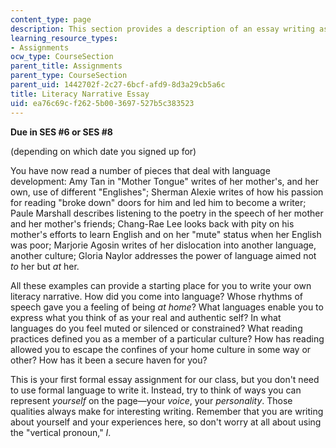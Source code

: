 ```yaml
---
content_type: page
description: This section provides a description of an essay writing assignment.
learning_resource_types:
- Assignments
ocw_type: CourseSection
parent_title: Assignments
parent_type: CourseSection
parent_uid: 1442702f-2c27-6bcf-afd9-8d3a29cb5a6c
title: Literacy Narrative Essay
uid: ea76c69c-f262-5b00-3697-527b5c383523
---
```


**Due in SES #6 or SES #8**

(depending on which date you signed up for)

You have now read a number of pieces that deal with language development: Amy Tan in "Mother Tongue" writes of her mother's, and her own, use of different "Englishes"; Sherman Alexie writes of how his passion for reading "broke down" doors for him and led him to become a writer; Paule Marshall describes listening to the poetry in the speech of her mother and her mother's friends; Chang-Rae Lee looks back with pity on his mother's efforts to learn English and on her "mute" status when her English was poor; Marjorie Agosin writes of her dislocation into another language, another culture; Gloria Naylor addresses the power of language aimed not _to_ her but _at_ her.

All these examples can provide a starting place for you to write your own literacy narrative. How did you come into language? Whose rhythms of speech gave you a feeling of being _at home_? What languages enable you to express what you think of as your real and authentic self? In what languages do you feel muted or silenced or constrained? What reading practices defined you as a member of a particular culture? How has reading allowed you to escape the confines of your home culture in some way or other? How has it been a secure haven for you?

This is your first formal essay assignment for our class, but you don't need to use formal language to write it. Instead, try to think of ways you can represent _yourself_ on the page—your _voice_, your _personality_. Those qualities always make for interesting writing. Remember that you are writing about yourself and your experiences here, so don't worry at all about using the "vertical pronoun," _I_.